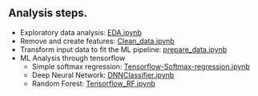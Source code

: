 ## Analysis steps.

- Exploratory data analysis: [EDA.ipynb](EDA.ipynb)
- Remove and create features: [Clean_data.ipynb](Clean_data.ipynb)
- Transform input data to fit the ML pipeline: [prepare_data.ipynb](prepare_data.ipynb)
- ML Analysis through tensorflow
    - Simple softmax regression: [Tensorflow-Softmax-regression.ipynb](Tensorflow-Softmax-regression.ipynb)
    - Deep Neural Network: [DNNClassifier.ipynb](DNNClassifier.ipynb)
    - Random Forest: [Tensorflow_RF.ipynb](Tensorflow_RF.ipynb)
